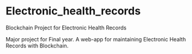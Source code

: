 # Electronic_health_records
Blockchain Project for Electronic Health Records

Major project for Final year.
A web-app for maintaining Electronic Health Records with Blockchain.
